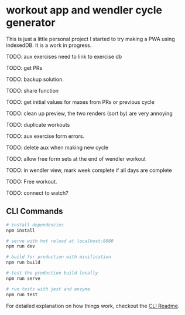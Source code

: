 # workout app and wendler cycle generator

This is just a little personal project I started to try making a PWA using indexedDB. It is a work in progress.

TODO: aux exercises need to link to exercise db

TODO: get PRs

TODO: backup solution.

TODO: share function

TODO: get initial values for maxes from PRs or previous cycle

TODO: clean up preview, the two renders (sort by) are very annoying

TODO: duplicate workouts

TODO: aux exercise form errors.

TODO: delete aux when making new cycle

TODO: allow free form sets at the end of wendler workout

TODO: in wendler view, mark week complete if all days are complete

TODO: Free workout.

TODO: connect to watch?

## CLI Commands

```bash
# install dependencies
npm install

# serve with hot reload at localhost:8080
npm run dev

# build for production with minification
npm run build

# test the production build locally
npm run serve

# run tests with jest and enzyme
npm run test
```

For detailed explanation on how things work, checkout the [CLI Readme](https://github.com/developit/preact-cli/blob/master/README.md).
